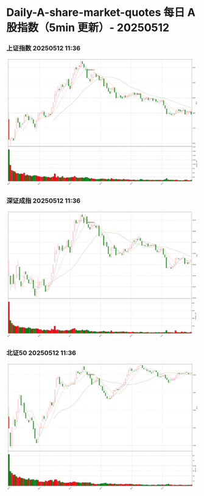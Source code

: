 
# Daily-A-share-market-quotes 每日 A 股指数（5min 更新）- 20250512

### 上证指数 20250512 11:36
![](./fig/2025/5/20250512-sh000001.png)

### 深证成指 20250512 11:36
![](./fig/2025/5/20250512-sz399001.png)

### 北证50 20250512 11:36
![](./fig/2025/5/20250512-bj899050.png)
